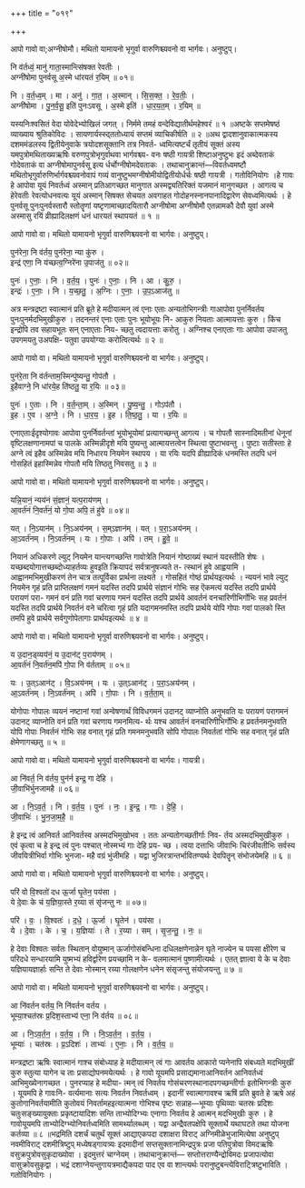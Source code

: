 +++
title = "०१९"

+++


आपो गावो वा;अग्नीषोमौ। मथितो यामायनो भृगुर्वा वारुणिश्च्यवनो वा भार्गवः। अनुष्टुप्।

नि व॑र्तध्वं॒ मानु॑ गाता॒स्मान्त्सि॑षक्त रेवतीः ।  
अग्नी॑षोमा पुनर्वसू अ॒स्मे धा॑रयतं र॒यिम् ॥ ०१॥

नि । व॒र्त॒ध्व॒म् । मा । अनु॑ । गा॒त॒ । अ॒स्मान् । सि॒स॒क्त॒ । रे॒व॒तीः॒ ।  
अग्नी॑षोमा । पु॒न॒र्व॒सू॒ इति॑ पुनःऽवसू । अ॒स्मे इति॑ । धा॒र॒य॒त॒म् । र॒यिम् ॥

यस्यनिःश्वसितं वेदा योवेदेभ्योखिलं जगत् । निर्ममे तमहं वन्देविद्यातीर्थमहेश्वरं ॥ १ ॥अष्टके सप्तमेषष्ठं व्याख्याय श्रुतिकोविदः । सायणार्यस्स्द्ततोध्यायं सप्तमं व्याचिकीर्षति ॥ २ ॥अथ द्वादशानुवाकात्मकस्य दशममंडलस्य द्वितीयेनुवाके त्रयोदशसूक्तानि तत्र निवर्त- ध्वमित्यष्टर्चं तृतीयं सूक्तं अस्य यमपुत्रोमथिताख्यऋषिः वरुणपुत्रोभृगुर्वाथवा भार्गवश्च्य- वनः षष्ठी गायत्री शिष्टाअनुष्टुभः इदं अब्देवताकं गोदेवताकं वा अग्नीषोमापुनर्वसू इत्य र्धर्चोग्नीषोमदेवताकः । तथाचानुक्रान्तं—विवर्तध्वमष्टौ मथितोभृगुर्वारुणिर्भार्गवश्च्यवनोवापं गव्यं वानुष्टुभमग्नीषोमीयोद्वितीयोर्धर्चः षष्ठी गायत्री । गतोविनियोगः ।हे गावः हे आपोवा यूयं निवर्तध्वं अस्मान् प्रतिआगच्छत मानुगात अस्मद्व्यतिरिक्तं यजमानं मानुगच्छत । आगत्य च हेरेवतीः रेवत्योधनवत्यः यूयं अस्मान् सिषक्त सेचयत अवगाहत गोदोहनस्नानपानादिद्वारेण सेवध्वमित्यर्थः । हे पुनर्वसू पुनःपुनर्वस्तारौ स्तोतॄणां यष्टृणामाच्छादयितारौ अग्नीषोमा अग्नीषोमौ एतन्नामकौ देवौ युवां अस्मे अस्मासु रयिं व्रीह्यादिलक्षणं धनं धारयतं स्थापयतं ॥ १ ॥

आपो गावो वा। मथितो यामायनो भृगुर्वा वारुणिश्च्यवनो वा भार्गवः। अनुष्टुप्।

पुन॑रेना॒ नि व॑र्तय॒ पुन॑रेना॒ न्या कु॑रु ।  
इन्द्र॑ एणा॒ नि य॑च्छत्व॒ग्निरे॑ना उ॒पाज॑तु ॥ ०२॥

पुनः॑ । ए॒नाः॒ । नि । व॒र्त॒य॒ । पुनः॑ । ए॒नाः॒ । नि । आ । कु॒रु॒ ।  
इन्द्रः॑ । ए॒नाः॒ । नि । य॒च्छ॒तु॒ । अ॒ग्निः । ए॒नाः॒ । उ॒प॒ऽआज॑तु ॥

अत्र मन्त्रद्रष्टा स्वात्मानं प्रति ब्रूते हे मदीयात्मन् त्वं एनाः एताः अन्यतोभिगन्त्रीः गाआपोवा पुनर्निवर्तय पुनःपुनर्मदभिमुखीकुरु । तदनन्तरं एनाः एताः पुनः भूयोभूयः नि- आकुरु नियताः आत्मायत्ताः कुरु । किंच इन्द्रोपि तव सहायभूतः सन् एनाएताः निय- च्छतु त्वदायत्ताः करोतु । अग्निश्च एनाएताः गाः आपोवा उपाजतु उपगमयतु उअपक्षि- पतुवा उपयोग्याः करोत्वित्यर्थः ॥ २ ॥

आपो गावो वा। मथितो यामायनो भृगुर्वा वारुणिश्च्यवनो वा भार्गवः। अनुष्टुप्।

पुन॑रे॒ता नि व॑र्तन्ताम॒स्मिन्पु॑ष्यन्तु॒ गोप॑तौ ।  
इ॒हैवाग्ने॒ नि धा॑रये॒ह ति॑ष्ठतु॒ या र॒यिः ॥ ०३॥

पुनः॑ । ए॒ताः । नि । व॒र्त॒न्ता॒म् । अ॒स्मिन् । पु॒ष्य॒न्तु॒ । गोऽप॑तौ ।  
इ॒ह । ए॒व । अ॒ग्ने॒ । नि । धा॒र॒य॒ । इ॒ह । ति॒ष्ठ॒तु॒ । या । र॒यिः ॥

एनाएताःईदृश्योगावः आपोवा पुनर्निवर्तन्तां भूयोभूयोमां प्रत्यागच्छन्तु आगत्य । च गोपतौ सास्नादिमतीनां धेनूनां वृष्टिलक्षणानामपां च पालके अस्मिन्नीदृशे मयि पुष्यन्तु आत्मायत्तत्वेन स्थित्वा पुष्टाभवन्तु । पुष्टाः सतीस्ताः हे अग्ने त्वं इहैव अस्मिन्नेव मयि निधारय नियमेन स्थापय । या रयिः यदपि व्रीह्यादिकं धनमस्ति तदपि धनं गोसहितं इहास्मिन्नेव गोपतौ मयि तिष्ठतु निवसतु ॥ ३ ॥

आपो गावो वा। मथितो यामायनो भृगुर्वा वारुणिश्च्यवनो वा भार्गवः। अनुष्टुप्।

यन्नि॒यानं॒ न्यय॑नं सं॒ज्ञानं॒ यत्प॒राय॑णम् ।  
आ॒वर्त॑नं नि॒वर्त॑नं॒ यो गो॒पा अपि॒ तं हु॑वे ॥ ०४॥

यत् । नि॒ऽयान॑म् । नि॒ऽअय॑नम् । स॒म्ऽज्ञान॑म् । यत् । प॒रा॒ऽअय॑नम् ।  
आ॒ऽवर्त॑नम् । नि॒ऽवर्त॑नम् । यः । गो॒पाः । अपि॑ । तम् । हु॒वे॒ ॥

नियानं अधिकरणे ल्युट् नियमेन यान्त्यगच्छन्ति गावोत्रेति नियानं गोष्ठाख्यं स्थानं यदस्तीति शेषः । यच्छब्दयोगात्तच्छब्दोध्याहर्तव्यः हुवइति क्रियापदं सर्वत्रानुषज्यते त- त्स्थानं हुवे आह्वयामि । आह्वानमभिमुखीकरणं तेन चात्र तत्पूर्विका प्रार्थना लक्ष्यते । गोसहितं गोष्ठं प्रार्थयइत्यर्थः । न्ययनं भावे ल्युट् नियमेन गृहं प्रति प्राप्तिलक्षणं गमनं यदस्ति तदपि प्रार्थये संज्ञानं गोभिः सह ऎकमत्यं यदस्ति तदपि प्रार्थये परायणं परा- गमनं वनं प्रति गवां चरणाय गमनं यदस्ति तदपि प्रार्थये आवर्तनं वनचारिणीभिर्गोभिः सह प्रवर्तनं यदस्ति तदपि प्रार्थये निवर्तनं वने चरित्वा गृहं प्रति यदागमनमस्ति तदपि प्रार्थये योपि गोपाः गवां पालको स्ति तमपि हुवे प्रार्थये सर्वगुणोपेतागाः प्रार्थयइत्यर्थः ॥ ४ ॥

आपो गावो वा। मथितो यामायनो भृगुर्वा वारुणिश्च्यवनो वा भार्गवः। अनुष्टुप्।

य उ॒दान॒ड्व्यय॑नं॒ य उ॒दान॑ट् प॒राय॑णम् ।  
आ॒वर्त॑नं नि॒वर्त॑न॒मपि॑ गो॒पा नि व॑र्तताम् ॥ ०५॥

यः । उ॒त्ऽआन॑ट् । वि॒ऽअय॑नम् । यः । उ॒त्ऽआन॑ट् । प॒रा॒ऽअय॑नम् ।  
आ॒ऽवर्त॑नम् । नि॒ऽवर्त॑नम् । अपि॑ । गो॒पाः । नि । व॒र्त॒ता॒म् ॥

योगोपाः गोपालः व्ययनं नष्टानां गवां अन्वेषणार्थं विविधगमनं उदानट् व्याप्नोति अनुभवति यः परायणं परागमनं उदानट् व्याप्नोति वनं प्रति गवां चरणाय गमनमित्य- र्थः यश्च आवर्तनं वनचारिणीभिर्गोभिः ह प्रवर्तनमनुभवति योपि गोपाः निवर्तनं गोभिः सह वनात् गृहं प्रति गमनमनुभवति सोपि गोपालः निवर्ततां गोभिः सह वनात् गृहं प्रति क्षेमेणागच्छतु ॥ ५ ॥

आपो गावो वा। मथितो यामायनो भृगुर्वा वारुणिश्च्यवनो वा भार्गवः। गायत्री।

आ नि॑वर्त॒ नि व॑र्तय॒ पुन॑र्न इन्द्र॒ गा दे॑हि ।  
जी॒वाभि॑र्भुनजामहै ॥ ०६॥

आ । नि॒ऽव॒र्त॒ । नि । व॒र्त॒य॒ । पुनः॑ । नः॒ । इ॒न्द्र॒ । गाः । दे॒हि॒ ।  
जी॒वाभिः॑ । भु॒न॒जा॒म॒है॒ ॥

हे इन्द्र त्वं आनिवर्त आनिवर्तस्व अस्मदभिमुखोभव । ततः अन्यतोगच्छतीर्गाः निव- र्तय अस्मदभिमुखीकुरु । एवं कृत्वा च हे इन्द्र त्वं पुनः पश्चात् नोस्मभ्यं गाः देहि प्रय- च्छ । त्वया दत्ताभिः जीवाभिः चिरंजीवतीभिः सर्वस्य जीवयित्रीभिर्वा गोभिः भुनजा- महै वग्रं भुंजीमहि । यद्वा भुजिरत्रान्तर्भावितण्यर्थः देवपितॄन् संभोजयेमहि ॥ ६ ॥

आपो गावो वा। मथितो यामायनो भृगुर्वा वारुणिश्च्यवनो वा भार्गवः। अनुष्टुप्।

परि॑ वो वि॒श्वतो॑ दध ऊ॒र्जा घृ॒तेन॒ पय॑सा ।  
ये दे॒वाः के च॑ य॒ज्ञिया॒स्ते र॒य्या सं सृ॑जन्तु नः ॥ ०७॥

परि॑ । वः॒ । वि॒श्वतः॑ । द॒धे॒ । ऊ॒र्जा । घृ॒तेन॑ । पय॑सा ।  
ये । दे॒वाः । के । च॒ । य॒ज्ञियाः॑ । ते । र॒य्या । सम् । सृ॒ज॒न्तु॒ । नः॒ ॥

हे देवाः विश्वतः सर्वतः स्थितान् वोयुष्मान् ऊर्जागोसंबन्धिना दधिलक्षणेनान्नेन घृते नाज्येन च पयसा क्षीरेण च परिदधे सन्धारयामि युष्मभ्यं हविर्द्वारेण प्रयच्छामि न के- वलमात्मानं पुष्णामीत्यर्थः । एतत् ज्ञात्वा ये के च देवाः यज्ञियायज्ञार्हाः सन्ति ते देवाः नोस्मान् रय्या गोलक्षणेन धनेन संसृजन्तु संयोजयन्तु ॥ ७ ॥

आपो गावो वा। मथितो यामायनो भृगुर्वा वारुणिश्च्यवनो वा भार्गवः। अनुष्टुप्।

आ नि॑वर्तन वर्तय॒ नि नि॑वर्तन वर्तय ।  
भूम्या॒श्चत॑स्रः प्र॒दिश॒स्ताभ्य॑ एना॒ नि व॑र्तय ॥ ०८॥

आ । नि॒ऽव॒र्त॒न॒ । व॒र्त॒य॒ । नि । नि॒ऽव॒र्त॒न॒ । व॒र्त॒य॒ ।  
भूम्याः॑ । चत॑स्रः । प्र॒ऽदिशः॑ । ताभ्यः॑ । ए॒नाः॒ । नि । व॒र्त॒य॒ ॥

मन्त्रद्रष्टा ऋषिः स्वात्मानं गाश्च संबोध्याह हे मदीयात्मन् त्वं गाः आवर्तय आकारो प्यनेनापि संबध्यते मदभिमुखीं कुरु स्तुत्या यागेन च ताः प्रसाद्योपनमयेत्यर्थः । हे गावो यूयमपि प्रसाद्यमानाआनिवर्तन आनिवर्तध्वं आभिमुख्येनागच्छत । पुनरप्याह हे मदीया- त्मन् त्वं निवर्तय गोसंचरणस्थानादपगच्छन्तीर्गाः इतोभिगन्त्रीः कुरु । यूयमपि हे गावःनि- वर्त्यमानाः सत्यः निवर्तन निवर्तध्वम् । इदानीं स्वात्मागावश्च ऋषिं प्रति ब्रुवते हे ऋषे अहं कुतोगानिवर्तयामीति कुतोवयं निवर्तामहइत्यात्मना गोभिश्च पृष्टः सन्नाह—भूम्याः पृथिव्याः चतस्रः प्रदिशः चतुःसङ्ख्यायुक्ताः प्रकृष्टायादिशः सन्ति ताभ्योदिग्भ्यः एनागाः निवर्तय हे आत्मन् मदभिमुखीः कुरु । हे गावोयूयमपि ताभ्योदिग्भ्योनिवर्तध्वमिति सामर्थ्यालब्धम् । यद्वा अन्द्रैवतपक्षेपि सूक्तार्थे यथाघटते तथा योजना कर्तव्या ॥ ८ ॥भद्रमिति दशर्चं चतुर्थं सूक्तं आद्याएकपदा दशाक्षरा विराट् अग्निमीळेभुजामित्येषा अनुष्टुप् नवमीविराट् दशमीत्रिष्टुप् मध्येषड्गायत्र्यः इदमादीनां सप्तसुक्तानामिन्द्रपुत्रः प्रजा पतिपुत्रोवा विमदऋषिः वसुक्रपुत्रोवसुकृदाख्योवा । इदमुत्तरं चाग्नेयम् । तथाचानुक्रान्तं— सप्तोत्तराण्यैन्द्रोविमदः प्रजापत्योवा वासुक्रोवसुकृद्वा । भद्रं दशाग्नेयन्तुगायत्रमाद्यैकपदा पाद एव वा शान्त्यर्थः परानुष्टुबन्त्येविराट्त्रिष्टुभाविति । गतोविनियोगः ।